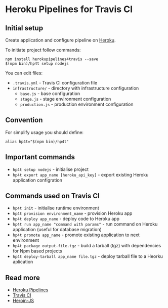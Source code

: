 # Heroku Pipelines for Travis CI

## Initial setup

Create application and configure pipeline on [Heroku](https://devcenter.heroku.com/articles/pipelines).

To initiate project follow commands:

    npm install herokupipelines4travis --save
    $(npm bin)/hp4t setup nodejs

You can edit files:

* `.travis.yml` - Travis CI configuration file
* `infrastructure/` - directory with infrastructure configuration
  * `base.js` - base configuration
  * `stage.js` - stage environment configuration
  * `production.js` - production environment configuration

## Convention

For simplify usage you should define:

    alias hp4t="$(npm bin)/hp4t"

## Important commands

* `hp4t setup nodejs` - initialise project
* `hp4t export app_name [heroku_api_key]` - export existing Heroku application configration

## Commands used on Travis CI

* `hp4t init` - initialise runtime environment
* `hp4t provision environment_name` - provision Heroku app
* `hp4t deploy app_name` - deploy code to Heroku app
* `hp4t run app_name "command with params"` - run command on Heroku application (useful for database migration)
* `hp4t promote app_name` - promote existing application to next environment
* `hp4t package output-file.tgz` - build a tarball (tgz) with dependencies for Npm based projects
* `hp4t deploy-tarball app_name file.tgz` - deploy tarball file to a Heorku aplication

## Read more

* [Heroku Pipelines](https://devcenter.heroku.com/articles/pipelines)
* [Travis CI](https://travis-ci.org/)
* [Heroin-JS](https://www.npmjs.com/package/heroin-js)
